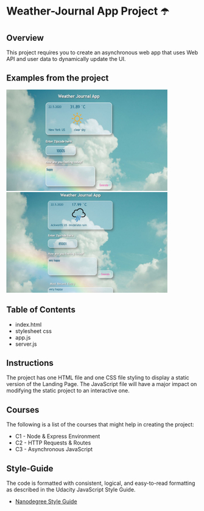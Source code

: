 # Weather-Journal App Project  ☂️ 

## Overview
This project requires you to create an asynchronous web app that uses Web API and user data to dynamically update the UI. 
## Examples from the project
<img src="https://github.com/Diana-Szalai/Project-3/blob/master/website/icons/image-project1.JPG?raw=true" width="423" height="266" />
<img src="https://github.com/Diana-Szalai/Project-3/blob/master/website/icons/image-project2.JPG?raw=true" width="423" height="264" />

## Table of Contents
* index.html
* stylesheet css
* app.js 
* server.js

## Instructions

The project has one HTML file and one CSS file styling to display a static version of the Landing Page. The JavaScript file will have a major impact on modifying the static project to an interactive one. 

## Courses

The following is a list of the courses that might help in creating the project:

* C1 - Node & Express Environment
* C2 - HTTP Requests & Routes
* C3 -
Asynchronous JavaScript

## Style-Guide
The code is formatted with consistent, logical, and easy-to-read formatting as described in the Udacity JavaScript Style Guide.

* [Nanodegree Style Guide](http://udacity.github.io/frontend-nanodegree-styleguide/)    

